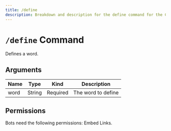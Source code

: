 ```yaml
---
title: /define
description: Breakdown and description for the define command for the Chewbotcca Discord bot
---
```


# `/define` Command

Defines a word.

## Arguments

| Name | Type   | Kind     | Description        |
|------|--------|----------|--------------------|
| word | String | Required | The word to define |

## Permissions

Bots need the following permissions: Embed Links.
